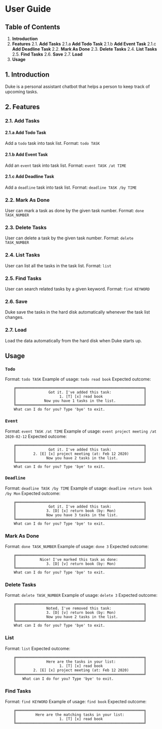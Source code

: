 # User Guide
## Table of Contents
1. **Introduction**
2. **Features**
	2.1. **Add Tasks**
		2.1.a **Add Todo Task**
		2.1.b **Add Event Task**
		2.1.c **Add Deadline Task**
	2.2. **Mark As Done**
	2.3. **Delete Tasks**
	2.4. **List Tasks**
	2.5. **Find Tasks**
	2.6. **Save**
	2.7. **Load**
3. **Usage**

## 1. Introduction
Duke is a personal assistant chatbot that helps a person to keep track of upcoming tasks.

## 2. Features 
### 2.1. Add Tasks
#### 2.1.a Add Todo Task
Add a `todo` task into task list.
Format: `todo TASK`

#### 2.1.b Add Event Task
Add an `event` task into task list.
Format: 
`event TASK /at TIME`

#### 2.1.c Add Deadline Task
Add a `deadline` task into task list.
Format: `deadline TASK /by TIME`

### 2.2. Mark As Done
User can mark a task as done by the given task number.
Format: `done TASK_NUMBER`

### 2.3. Delete Tasks
User can delete a task by the given task number.
Format: `delete TASK_NUMBER`

### 2.4. List Tasks
User can list all the tasks in the task list.
Format: `list`

### 2.5. Find Tasks
User can search related tasks by a given keyword.
Format: `find KEYWORD`

### 2.6. Save
Duke save the tasks in the hard disk automatically whenever the task list changes.

### 2.7. Load
Load the data automatically from the hard disk when Duke starts up.

## Usage
### `Todo`
Format: 
```todo TASK```
Example of usage: 
```todo read book```
Expected outcome:
```
    ╔═══════════════════════════════════════════════════════════╗
	║               Got it. I've added this task:               ║
	║                    1. [T] [x] read book                   ║
	║             Now you have 1 tasks in the list.             ║
    ╚═══════════════════════════════════════════════════════════╝
    What can I do for you? Type 'bye' to exit.
```

### `Event`
Format: 
```event TASK /at TIME```
Example of usage: 
```event project meeting /at 2020-02-12```
Expected outcome:
```
    ╔═══════════════════════════════════════════════════════════╗
	║               Got it. I've added this task:               ║
	║        2. [E] [x] project meeting (at: Feb 12 2020)       ║
	║              Now you have 2 tasks in the list.            ║
    ╚═══════════════════════════════════════════════════════════╝
    What can I do for you? Type 'bye' to exit.
```

### `Deadline`
Format: 
```deadline TASK /by TIME```
Example of usage: 
```deadline return book /by Mon```
Expected outcome:
```
    ╔═══════════════════════════════════════════════════════════╗
	║               Got it. I've added this task:               ║
	║              3. [D] [x] return book (by: Mon)             ║
	║              Now you have 3 tasks in the list.            ║
    ╚═══════════════════════════════════════════════════════════╝
    What can I do for you? Type 'bye' to exit.
```

### Mark As Done
Format: 
```done TASK_NUMBER```
Example of usage: 
```done 3```
Expected outcome:
```
    ╔═══════════════════════════════════════════════════════════╗
	║           Nice! I've marked this task as done:            ║
	║              3. [D] [v] return book (by: Mon)             ║
    ╚═══════════════════════════════════════════════════════════╝
    What can I do for you? Type 'bye' to exit.
```

### Delete Tasks
Format: 
```delete TASK_NUMBER```
Example of usage: 
```delete 3```
Expected outcome:
```
    ╔═══════════════════════════════════════════════════════════╗
	║              Noted. I've removed this task:               ║
	║              3. [D] [v] return book (by: Mon)             ║
	║              Now you have 2 tasks in the list.            ║
    ╚═══════════════════════════════════════════════════════════╝
    What can I do for you? Type 'bye' to exit.
```

### List
Format: 
```list```
Expected outcome:
```
    ╔═══════════════════════════════════════════════════════════╗
	║              Here are the tasks in your list:             ║
	║                    1. [T] [x] read book                   ║
	║        2. [E] [x] project meeting (at: Feb 12 2020)       ║
    ╚═══════════════════════════════════════════════════════════╝
        What can I do for you? Type 'bye' to exit.
```

### Find Tasks
Format: 
```find KEYWORD```
Example of usage: 
```find book```
Expected outcome:
```
    ╔═══════════════════════════════════════════════════════════╗
	║         Here are the matching tasks in your list:         ║
	║                    1. [T] [x] read book                   ║
    ╚═══════════════════════════════════════════════════════════╝
```
